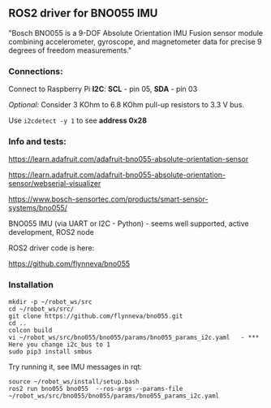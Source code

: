 ## ROS2 driver for BNO055 IMU

"Bosch BNO055 is a 9-DOF Absolute Orientation IMU Fusion sensor module combining accelerometer, gyroscope, and magnetometer data for precise 9 degrees of freedom measurements."

### Connections:

Connect to Raspberry Pi  **I2C**: **SCL** - pin 05, **SDA** - pin 03

_Optional:_ Consider 3 KOhm to 6.8 KOhm pull-up resistors to 3.3 V bus.

Use ```i2cdetect -y 1``` to see **address 0x28**

### Info and tests:

https://learn.adafruit.com/adafruit-bno055-absolute-orientation-sensor

https://learn.adafruit.com/adafruit-bno055-absolute-orientation-sensor/webserial-visualizer

https://www.bosch-sensortec.com/products/smart-sensor-systems/bno055/

BNO055 IMU (via UART or I2C - Python) - seems well supported, active development, ROS2 node

ROS2 driver code is here:

https://github.com/flynneva/bno055

### Installation
```
mkdir -p ~/robot_ws/src
cd ~/robot_ws/src/
git clone https://github.com/flynneva/bno055.git
cd ..
colcon build
vi ~/robot_ws/src/bno055/bno055/params/bno055_params_i2c.yaml   - *** Here you change i2c_bus to 1
sudo pip3 install smbus
``` 
Try running it, see IMU messages in rqt:
``` 
source ~/robot_ws/install/setup.bash
ros2 run bno055 bno055  --ros-args --params-file ~/robot_ws/src/bno055/bno055/params/bno055_params_i2c.yaml
```

